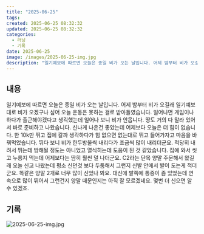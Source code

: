 ```yaml
---
title: "2025-06-25"
tags:
created: 2025-06-25 08:32:32
updated: 2025-06-25 08:32:32
categories:
  - 러닝
  - 기록
date: 2025-06-25
image: /images/2025-06-25-img.jpg
description: "일기예보에 따르면 오늘은 종일 비가 오는 날입니다. 어제 밤부터 비가 오길래 일기예보대로 비가 오겠구나 싶어 오늘 운동은 못하는 걸로 받아들였습니다. 일어나면 게임이나 하다가 출근해야겠다고 생긱했는데 일어나 보니 비가 안옵니다. 땅도 거의 다 말라 있어서 바로 준비하고 나왔습니다. 신나"
---
```


## 내용

일기예보에 따르면 오늘은 종일 비가 오는 날입니다. 어제 밤부터 비가 오길래 일기예보대로 비가 오겠구나 싶어 오늘 운동은 못하는 걸로 받아들였습니다. 일어나면 게임이나 하다가 출근해야겠다고 생긱했는데 일어나 보니 비가 안옵니다. 땅도 거의 다 말라 있어서 바로 준비하고 나왔습니다. 
신나게 나온건 좋았는데 어제보다 오늘은 더 힘이 없습니다. 한 10k만 뛰고 집에 갈까 생각하다가 힘 없으면 없는대로 뛰고 들어가자고 마음을 바꿔먹었습니다. 
뛰다 보니 비가 한두방울씩 내리다가 조금씩 많이 내리더군요. 적당히 내려서 뛰는데 방해될 정도는 아니었고 열식히는데 도움이 된 것 같았습니다. 집에 와서 씻고 누릉지 먹는데 어제보다는 땀히 훨씬 덜 나더군요.
C2라는 단목 양말 주문해서 왔길래 오늘 신고 나왔는데 평소 신던것 보다 두툼해서 그런지 신발 안에서 발이 도는게 적더군요. 똑같은 양말 2개로 너무 많이 신었나 봐요. 대신에 발쪽에 통증이 좀 있었는데 연속으로 많이 뛰어서 그런건지 양말 때문인지는 아직 잘 모르겠네요. 몇번 더 신으면 알 수 있겠죠. 

## 기록

 
 ![2025-06-25-img.jpg](/images/2025-06-25-img.jpg)
